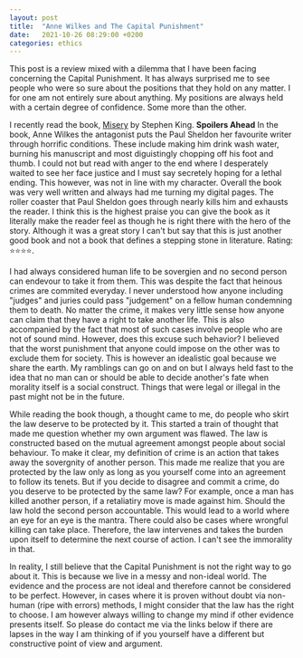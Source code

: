 ```yaml
---
layout: post
title:  "Anne Wilkes and The Capital Punishment"
date:   2021-10-26 08:29:00 +0200
categories: ethics
---
```


This post is a review mixed with a dilemma that I have been facing concerning the Capital Punishment. It has always surprised me to see people who were so sure about the positions that they hold on any matter. I for one am not entirely sure about anything. My positions are always held with a certain degree of confidence. Some more than the other.

I recently read the book, [Misery](https://en.wikipedia.org/wiki/Misery_%28novel%29) by Stephen King. **Spoilers Ahead** In the book, Anne Wilkes the antagonist puts the Paul Sheldon her favourite writer through horrific conditions. These include making him drink wash water, burning his manuscript and most diguistingly chopping off his foot and thumb. I could not but read with anger to the end where I desperately waited to see her face justice and I must say secretely hoping for a lethal ending. This however, was not in line with my character. Overall the book was very well written and always had me turning my digital pages. The roller coaster that Paul Sheldon goes through nearly kills him and exhausts the reader. I think this is the highest praise you can give the book as it literally make the reader feel as though he is right there with the hero of the story. Although it was a great story I can't but say that this is just another good book and not a book that defines a stepping stone in literature. Rating: ⭐⭐⭐⭐.

I had always considered human life to be sovergien and no second person can endevour to take it from them. This was despite the fact that heinous crimes are commited everyday. I never understood how anyone including "judges" and juries could pass "judgement" on a fellow human condemning them to death. No matter the crime, it makes very little sense how anyone can claim that they have a right to take another life. This is also accompanied by the fact that most of such cases involve people who are not of sound mind. However, does this excuse such behavior? I believed that the worst punishment that anyone could impose on the other was to exclude them for society. This is however an idealistic goal because we share the earth. My ramblings can go on and on but I always held fast to the idea that no man can or should be able to decide another's fate when morality itself is a social construct. Things that were legal or illegal in the past might not be in the future.

While reading the book though, a thought came to me, do people who skirt the law deserve to be protected by it. This started a train of thought that made me question whether my own argument was flawed. The law is constructed based on the mutual agreement amongst people about social behaviour. To make it clear, my definition of crime is an action that takes away the sovergnity of another person. This made me realize that you are protected by the law only as long as you yourself come into an agreement to follow its tenets. But if you decide to disagree and commit a crime, do you deserve to be protected by the same law? For example, once a man has killed another person, if a retaliatiry move is made against him. Should the law hold the second person accountable. This would lead to a world where an eye for an eye is the mantra. There could also be cases where wrongful killing can take place. Therefore, the law intervenes and takes the burden upon itself to determine the next course of action. I can't see the immorality in that.

In reality, I still believe that the Capital Punishment is not the right way to go about it. This is because we live in a messy and non-ideal world. The evidence and the process are not ideal and therefore cannot be considered to be perfect. However, in cases where it is proven without doubt via non-human (ripe with errors) methods, I might consider that the law has the right to choose. I am however always willing to change my mind if other evidence presents itself. So please do contact me via the links below if there are lapses in the way I am thinking of if you yourself have a different but constructive point of view and argument.